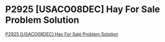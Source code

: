 # P2925 [USACO08DEC] Hay For Sale Problem Solution
[P2925 [USACO08DEC] Hay For Sale Problem Solution](https://aiwithcloud.com/2022/09/19/p2925_usaco08dec_hay_for_sale_problem_solution/)